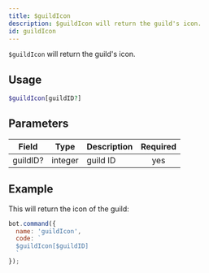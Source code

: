 ```yaml
---
title: $guildIcon 
description: $guildIcon will return the guild's icon.
id: guildIcon
---
```


`$guildIcon` will return the guild's icon.

## Usage

```php
$guildIcon[guildID?]
```

## Parameters 


| Field    | Type    | Description | Required |
| -------- | ------- | ----------- |:--------:|
| guildID? | integer | guild ID    |    yes   |


## Example

This will return the icon of the guild:

```javascript
bot.command({
  name: 'guildIcon',
  code: `
  $guildIcon[$guildID]
  `
});
```
